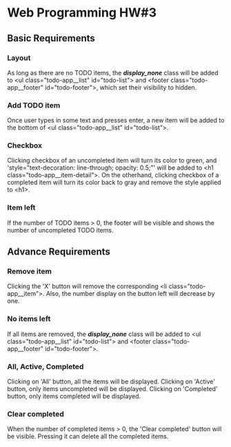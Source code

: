 # Web Programming HW#3
## Basic Requirements
### Layout
As long as there are no TODO items, the ***display_none*** class will be added to \<ul class="todo-app__list" id="todo-list"> and \<footer class="todo-app__footer" id="todo-footer">, which set their visibility to hidden.
### Add TODO item
Once user types in some text and presses enter, a new item will be added to the bottom of \<ul class="todo-app__list" id="todo-list">.
### Checkbox
Clicking checkbox of an uncompleted item will turn its color to green, and 'style="text-decoration: line-through; opacity: 0.5;"' will be added to \<h1 class="todo-app__item-detail">. On the otherhand, clicking checkbox of a completed item will turn its color back to gray and remove the style applied to \<h1>.
### Item left
If the number of TODO items > 0, the footer will be visible and shows the number of uncompleted TODO items.
## Advance Requirements
### Remove item
Clicking the 'X' button will remove the corresponding \<li class="todo-app__item">. Also, the number display on the button left will decrease by one.
### No items left
If all items are removed, the ***display_none*** class will be added to \<ul class="todo-app__list" id="todo-list"> and \<footer class="todo-app__footer" id="todo-footer">.
### All, Active, Completed
Clicking on 'All' button, all the items will be displayed. Clicking on 'Active' button, only items uncompleted will be displayed. Clicking on 'Completed' button, only items completed will be displayed.
### Clear completed
When the number of completed items > 0, the 'Clear completed' button will be visible. Pressing it can delete all the completed items.
